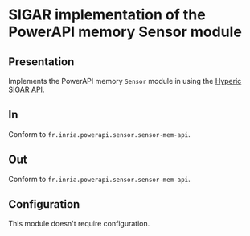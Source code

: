 # SIGAR implementation of the PowerAPI memory Sensor module

## Presentation

Implements the PowerAPI memory `Sensor` module in using the [Hyperic SIGAR API](http://www.hyperic.com/products/sigar "SIGAR API").

## In

Conform to `fr.inria.powerapi.sensor.sensor-mem-api`.

## Out

Conform to `fr.inria.powerapi.sensor.sensor-mem-api`.

## Configuration

This module doesn't require configuration.
